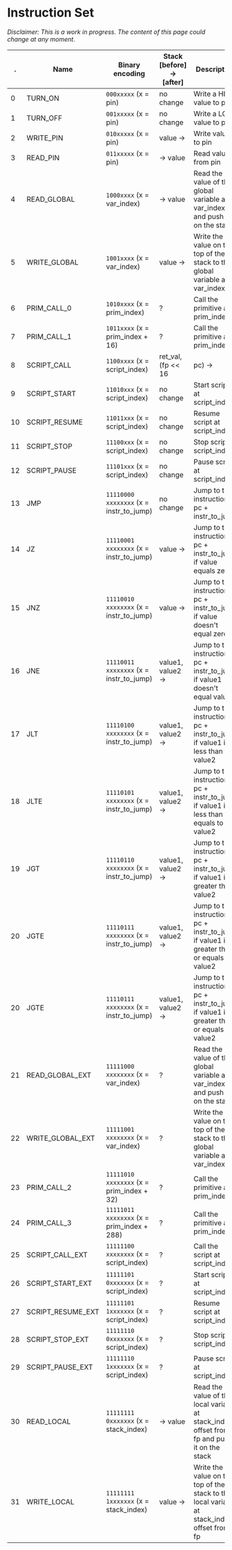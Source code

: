 # Instruction Set
*Disclaimer: This is a work in progress. The content of this page could change at any moment.*

. | Name | Binary encoding | Stack [before] -> [after] | Description
--|------|-----------------|---------------------------|------------
0 | TURN_ON | `000xxxxx` (x = pin) | no change | Write a HIGH value to pin
1 | TURN_OFF | `001xxxxx` (x = pin) | no change | Write a LOW value to pin
2 | WRITE_PIN | `010xxxxx` (x = pin) | value -> | Write value to pin
3 | READ_PIN | `011xxxxx` (x = pin) | -> value | Read value from pin
4 | READ_GLOBAL | `1000xxxx` (x = var_index) | -> value | Read the value of the global variable at var_index and push it on the stack
5 | WRITE_GLOBAL | `1001xxxx` (x = var_index) | value -> | Write the value on the top of the stack to the global variable at var_index
6 | PRIM_CALL_0 | `1010xxxx` (x = prim_index) | ? | Call the primitive at prim_index
7 | PRIM_CALL_1 | `1011xxxx` (x = prim_index + 16) | ? | Call the primitive at prim_index
8 | SCRIPT_CALL | `1100xxxx` (x = script_index) | ret_val, (fp << 16 | pc) -> | Call the script at script_index
9 | SCRIPT_START | `11010xxx` (x = script_index) | no change | Start script at script_index
10 | SCRIPT_RESUME | `11011xxx` (x = script_index) | no change | Resume script at script_index
11 | SCRIPT_STOP | `11100xxx` (x = script_index) | no change | Stop script at script_index
12 | SCRIPT_PAUSE | `11101xxx` (x = script_index) | no change | Pause script at script_index
13 | JMP | `11110000 xxxxxxxx` (x = instr_to_jump) | no change | Jump to the instruction at pc + instr_to_jump
14 | JZ | `11110001 xxxxxxxx` (x = instr_to_jump) | value -> | Jump to the instruction at pc + instr_to_jump if value equals zero
15 | JNZ | `11110010 xxxxxxxx` (x = instr_to_jump) | value -> | Jump to the instruction at pc + instr_to_jump if value doesn't equal zero
16 | JNE | `11110011 xxxxxxxx` (x = instr_to_jump) | value1, value2 -> | Jump to the instruction at pc + instr_to_jump if value1 doesn't equal value2
17 | JLT | `11110100 xxxxxxxx` (x = instr_to_jump) | value1, value2 -> | Jump to the instruction at pc + instr_to_jump if value1 is less than value2
18 | JLTE | `11110101 xxxxxxxx` (x = instr_to_jump) | value1, value2 -> | Jump to the instruction at pc + instr_to_jump if value1 is less than or equals to value2
19 | JGT | `11110110 xxxxxxxx` (x = instr_to_jump) | value1, value2 -> | Jump to the instruction at pc + instr_to_jump if value1 is greater than value2
20 | JGTE | `11110111 xxxxxxxx` (x = instr_to_jump) | value1, value2 -> | Jump to the instruction at pc + instr_to_jump if value1 is greater than or equals value2
20 | JGTE | `11110111 xxxxxxxx` (x = instr_to_jump) | value1, value2 -> | Jump to the instruction at pc + instr_to_jump if value1 is greater than or equals value2
21 | READ_GLOBAL_EXT | `11111000 xxxxxxxx` (x = var_index) | ? | Read the value of the global variable at var_index and push it on the stack
22 | WRITE_GLOBAL_EXT | `11111001 xxxxxxxx` (x = var_index) | ? | Write the value on the top of the stack to the global variable at var_index
23 | PRIM_CALL_2 | `11111010 xxxxxxxx` (x = prim_index + 32) | ? | Call the primitive at prim_index
24 | PRIM_CALL_3 | `11111011 xxxxxxxx` (x = prim_index + 288) | ? | Call the primitive at prim_index
25 | SCRIPT_CALL_EXT | `11111100 xxxxxxxx` (x = script_index) | ? | Call the script at script_index
26 | SCRIPT_START_EXT | `11111101 0xxxxxxx` (x = script_index) | ? | Start script at script_index
27 | SCRIPT_RESUME_EXT | `11111101 1xxxxxxx` (x = script_index) | ? | Resume script at script_index
28 | SCRIPT_STOP_EXT | `11111110 0xxxxxxx` (x = script_index) | ? | Stop script at script_index
29 | SCRIPT_PAUSE_EXT | `11111110 1xxxxxxx` (x = script_index) | ? | Pause script at script_index
30 | READ_LOCAL | `11111111 0xxxxxxx` (x = stack_index) | -> value | Read the value of the local variable at stack_index offset from fp and push it on the stack
31 | WRITE_LOCAL | `11111111 1xxxxxxx` (x = stack_index) | value -> | Write the value on the top of the stack to the local variable at stack_index offset from fp
